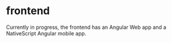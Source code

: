 # frontend

Currently in progress, the frontend has an Angular Web app and a NativeScript Angular mobile app.
